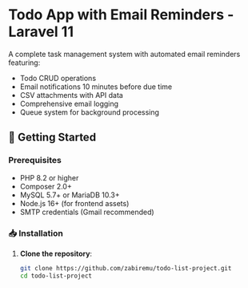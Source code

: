 # Todo App with Email Reminders - Laravel 11

A complete task management system with automated email reminders featuring:
- Todo CRUD operations
- Email notifications 10 minutes before due time
- CSV attachments with API data
- Comprehensive email logging
- Queue system for background processing

## 🚀 Getting Started

### Prerequisites

- PHP 8.2 or higher
- Composer 2.0+
- MySQL 5.7+ or MariaDB 10.3+
- Node.js 16+ (for frontend assets)
- SMTP credentials (Gmail recommended)

### 📥 Installation

1. **Clone the repository**:
   ```bash
   git clone https://github.com/zabiremu/todo-list-project.git
   cd todo-list-project